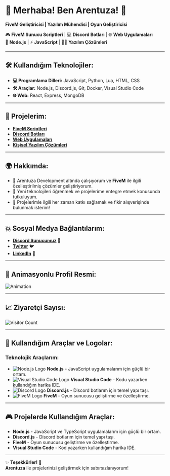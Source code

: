 # 👋 **Merhaba! Ben Arentuza!** 👾  
**FiveM Geliştiricisi | Yazılım Mühendisi | Oyun Geliştiricisi**

🎮 **FiveM Sunucu Scriptleri** | 💻 **Discord Botları** | 🌐 **Web Uygulamaları**  
🚀 **Node.js** | ⚡ **JavaScript** | 🧑‍💻 **Yazılım Çözümleri**

---

## 🛠️ **Kullandığım Teknolojiler:**
- **💻 Programlama Dilleri:** JavaScript, Python, Lua, HTML, CSS
- **🛠️ Araçlar:** Node.js, Discord.js, Git, Docker, Visual Studio Code
- **🌐 Web:** React, Express, MongoDB

---

## 🚀 **Projelerim:**
- [**FiveM Scriptleri**](https://github.com/Arentuza/fivem-scripts)  
- [**Discord Botları**](https://github.com/Arentuza/discord-bots)  
- [**Web Uygulamaları**](https://github.com/Arentuza/web-apps)  
- [**Kişisel Yazılım Çözümleri**](https://github.com/Arentuza/personal-projects)

---

## 🌍 **Hakkımda:**
- 🚀 Arentuza Development altında çalışıyorum ve **FiveM** ile ilgili özelleştirilmiş çözümler geliştiriyorum.
- 🧠 Yeni teknolojileri öğrenmek ve projelerime entegre etmek konusunda tutkuluyum.
- 💬 Projelerimle ilgili her zaman katkı sağlamak ve fikir alışverişinde bulunmak isterim!

---

## 💥 **Sosyal Medya Bağlantılarım:**
- [**Discord Sunucumuz**](https://discord.gg/yourserverlink) 🎉  
- [**Twitter**](https://twitter.com/yourusername) 🐦  
- [**LinkedIn**](https://linkedin.com/in/yourprofile) 🔗

---

## 🎨 **Animasyonlu Profil Resmi:**  
![Animation](https://media.giphy.com/media/3o6Zt5jYskys4ybTfe/giphy.gif)

---

## 📈 **Ziyaretçi Sayısı:**  
![Visitor Count](https://profile-counter.glitch.me/ArentuzaDevelopement/count.svg)

---

## 🌟 **Kullandığım Araçlar ve Logolar:**
### **Teknolojik Araçlarım:**
- ![Node.js Logo](https://upload.wikimedia.org/wikipedia/commons/6/69/Logo_nodejs.svg) **Node.js** - JavaScript uygulamalarım için güçlü bir ortam.
- ![Visual Studio Code Logo](https://upload.wikimedia.org/wikipedia/commons/1/1f/Visual_Studio_Code_1.35_icon.svg) **Visual Studio Code** - Kodu yazarken kullandığım harika IDE.
- ![Discord Logo](https://upload.wikimedia.org/wikipedia/commons/thumb/6/6b/Discord_logo_2021.svg/1200px-Discord_logo_2021.svg.png) **Discord.js** - Discord botlarım için temel yapı taşı.
- ![FiveM Logo](https://upload.wikimedia.org/wikipedia/commons/2/25/FiveM_logo.png) **FiveM** - Oyun sunucusu geliştirme ve özelleştirme.

---

## 🎮 **Projelerde Kullandığım Araçlar:**
- **Node.js** - JavaScript ve TypeScript uygulamalarım için güçlü bir ortam.
- **Discord.js** - Discord botlarım için temel yapı taşı.
- **FiveM** - Oyun sunucusu geliştirme ve özelleştirme.
- **Visual Studio Code** - Kod yazarken kullandığım harika IDE.

---

✨ **Teşekkürler!** 🚀  
**Arentuza** ile projelerinizi geliştirmek için sabırsızlanıyorum!  
